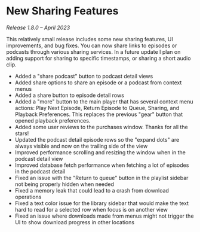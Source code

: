 # New Sharing Features
*Release 1.8.0 – April 2023*

This relatively small release includes some new sharing features, UI improvements, and bug fixes. You can now share links to episodes or podcasts through various sharing services. In a future update I plan on adding support for sharing to specific timestamps, or sharing a short audio clip.

- Added a "share podcast" button to podcast detail views
- Added share options to share an episode or a podcast from context menus
- Added a share button to episode detail rows
- Added a "more" button to the main player that has several context menu actions: Play Next Episode, Return Episode to Queue, Sharing, and Playback Preferences. This replaces the previous "gear" button that opened playback preferences.
- Added some user reviews to the purchases window. Thanks for all the stars!
- Updated the podcast detail episode rows so the "expand dots" are always visible and now on the trailing side of the view
- Improved performance scrolling and resizing the window when in the podcast detail view
- Improved database fetch performance when fetching a lot of episodes in the podcast detail
- Fixed an issue with the "Return to queue" button in the playlist sidebar not being properly hidden when needed
- Fixed a memory leak that could lead to a crash from download operations
- Fixed a text color issue for the library sidebar that would make the text hard to read for a selected row when focus is on another view
- Fixed an issue where downloads made from menus might not trigger the UI to show download progress in other locations
